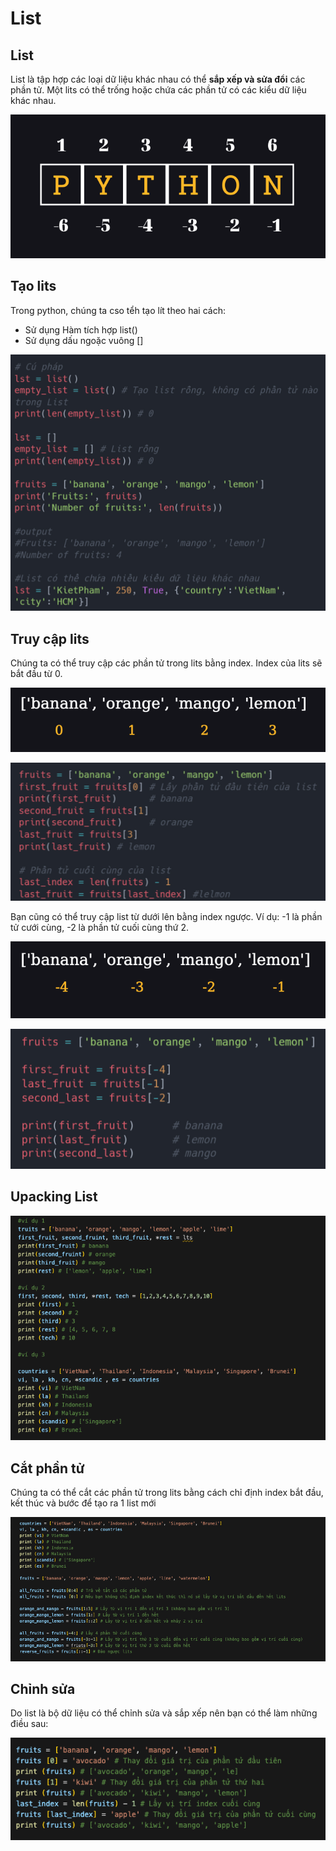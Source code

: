 # List 

## List 

List là tập hợp các loại dữ liệu khác nhau có thể **sắp xếp và sửa đổi** các phần tử. Một lits có thể trống hoặc chứa các phần tử có các kiểu dữ liệu khác nhau. 

![alt text](image.png)

## Tạo lits 
Trong python, chúng ta cso tểh tạo lít theo hai cách: 
- Sử dụng Hàm tích hợp list()
- Sử dụng dấu ngoặc vuông []

![alt text](image-1.png)

## Truy cập lits 

Chúng ta có thể truy cập các phần tử trong lits bằng index. Index của lits sẽ bắt đầu từ 0. 

![alt text](image-2.png)

![alt text](image-3.png)

Bạn cũng có thể truy cập list từ dưới lên bằng index ngược. Ví dụ: -1 là phần tử cưới cùng, -2 là phần tử cuối cùng thứ 2. 

![alt text](image-4.png)

![alt text](image-5.png)

## Upacking List 

![alt text](image-6.png)

## Cắt phần tử 

Chúng ta có thể cắt các phần tử trong lits bằng cách chỉ định index bắt đầu, kết thúc và bước để tạo ra 1 list mới 

![alt text](image-7.png)

## Chỉnh sửa 

Do list là bộ dữ liệu có thể chỉnh sửa và sắp xếp nên bạn có thể làm những điều sau: 

![alt text](image-8.png)


